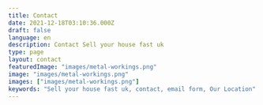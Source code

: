 ```yaml
---
title: Contact
date: 2021-12-18T03:10:36.000Z
draft: false
language: en
description: Contact Sell your house fast uk
type: page
layout: contact
featuredImage: "images/metal-workings.png"
image: "images/metal-workings.png"
images: ["images/metal-workings.png"]
keywords: "Sell your house fast uk, contact, email form, Our Location"
---
```

